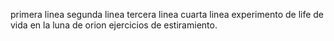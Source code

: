 primera linea
segunda linea
tercera linea
cuarta linea
experimento de life de vida en la luna de orion ejercicios de estiramiento.